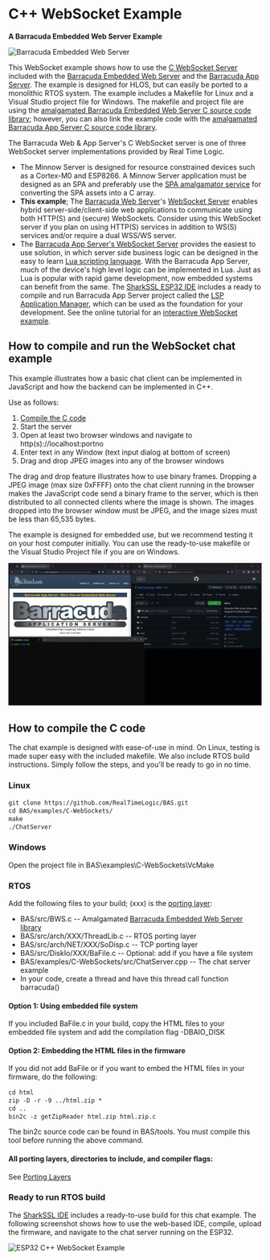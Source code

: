 # C++ WebSocket Example

**A Barracuda Embedded Web Server Example**

![Barracuda Embedded Web Server](https://realtimelogic.com/GZ/images/BarracudaWebServer.svg)

This WebSocket example shows how to use the
[C WebSocket Server](https://realtimelogic.com/ba/doc/en/C/reference/html/group__WebSockets.html)
included with the
[Barracuda Embedded Web Server](https://realtimelogic.com/products/barracuda-web-server/)
and the
[Barracuda App Server](https://realtimelogic.com/products/barracuda-application-server/). The
example is designed for HLOS, but can easily be ported to a monolithic
RTOS system. The example includes a Makefile for Linux and a Visual
Studio project file for Windows. The makefile and project file are using the [amalgamated Barracuda Embedded Web Server C source code library](https://raw.githubusercontent.com/RealTimeLogic/BAS/main/src/BWS.c); however, you can also link the example code with the [amalgamated Barracuda App Server C source code library](https://raw.githubusercontent.com/RealTimeLogic/BAS/main/src/BAS.c).

The Barracuda Web & App Server's C WebSocket server is one of three
WebSocket server implementations provided by Real Time Logic.

* The Minnow Server is designed for resource constrained devices such as a Cortex-M0 and ESP8266. A Minnow Server application must be designed as an SPA and preferably use the [SPA amalgamator service](https://realtimelogic.com/articles/Creating-SinglePage-Apps-with-the-Minnow-Server#deploy) for converting the SPA assets into a C array.
* **This example**; The [Barracuda Web Server](https://realtimelogic.com/products/barracuda-web-server/)'s [WebSocket Server](https://realtimelogic.com/ba/doc/en/C/reference/html/group__WebSockets.html) enables hybrid server-side/client-side web applications to communicate using both HTTP(S) and (secure) WebSockets. Consider using this WebSocket server if you plan on using HTTP(S) services in addition to WS(S) services and/or require a dual WSS/WS server.
* The [Barracuda App Server's WebSocket Server](https://realtimelogic.com/ba/doc/?url=SockLib.html#WebSockets) provides the easiest to use solution, in which server side business logic can be designed in the easy to learn [Lua scripting language](https://realtimelogic.com/products/lua-server-pages/). With the Barracuda App Server, much of the device's high level logic can be implemented in Lua. Just as Lua is popular with rapid game development, now embedded systems can benefit from the same. The [SharkSSL ESP32 IDE](https://realtimelogic.com/downloads/sharkssl/ESP32/) includes a ready to compile and run Barracuda App Server project called the [LSP Application Manager](https://realtimelogic.com/ba/doc/?url=examples/lspappmgr/readme.html), which can be used as the foundation for your development. See the online tutorial for an [interactive WebSocket example](https://tutorial.realtimelogic.com/).

## How to compile and run the WebSocket chat example

This example illustrates how a basic chat client can be implemented in
JavaScript and how the backend can be implemented in C++.

Use as follows:

1. [Compile the C code](#how-to-compile-the-c-code)
2. Start the server
3. Open at least two browser windows and navigate to http(s)://localhost:portno
4. Enter text in any Window (text input dialog at bottom of screen)
5. Drag and drop JPEG images into any of the browser windows

The drag and drop feature illustrates how to use binary
frames. Dropping a JPEG image (max size 0xFFFF) onto the chat client
running in the browser makes the JavaScript code send a binary frame
to the server, which is then distributed to all connected clients
where the image is shown. The images dropped into the browser window
must be JPEG, and the image sizes must be less than 65,535 bytes.

The example is designed for embedded use, but we recommend testing it
on your host computer initially. You can use the ready-to-use makefile
or the Visual Studio Project file if you are on Windows.

![Host Build](HostBuild.gif)

## How to compile the C code

The chat example is designed with ease-of-use in mind. On Linux, testing is made super easy with the included makefile. We also include RTOS build instructions. Simply follow the steps, and you'll be ready to go in no time.

### Linux

``` shell
git clone https://github.com/RealTimeLogic/BAS.git
cd BAS/examples/C-WebSockets/
make
./ChatServer
```

### Windows

Open the project file in BAS\examples\C-WebSockets\VcMake

### RTOS

Add the following files to your build; (xxx) is the [porting layer](../../readme.md#porting-layers):

- BAS/src/BWS.c                  -- Amalgamated [Barracuda Embedded Web Server library](https://realtimelogic.com/products/barracuda-web-server/)
- BAS/src/arch/XXX/ThreadLib.c   -- RTOS porting layer
- BAS/src/arch/NET/XXX/SoDisp.c  -- TCP porting layer
- BAS/src/DiskIo/XXX/BaFile.c    -- Optional: add if you have a file system
- BAS/examples/C-WebSockets/src/ChatServer.cpp -- The chat server example
- In your code, create a thread and have this thread call function barracuda()

#### Option 1: Using embedded file system

If you included BaFile.c in your build, copy the HTML files to your embedded file system and add the compilation flag -DBAIO_DISK

#### Option 2: Embedding the HTML files in the firmware

If you did not add BaFile or if you want to embed the HTML files in your firmware, do the following:

``` shell
cd html
zip -D -r -9 ../html.zip *
cd ..
bin2c -z getZipReader html.zip html.zip.c
```

The bin2c source code can be found in BAS/tools. You must compile this tool before running the above command.

#### All porting layers, directories to include, and compiler flags:

See [Porting Layers](../../readme.md#porting-layers)

### Ready to run RTOS build

The [SharkSSL IDE](https://realtimelogic.com/downloads/sharkssl/ESP32/) includes a ready-to-use build for this chat example. The following screenshot shows how to use the web-based IDE, compile, upload the firmware, and navigate to the chat server running on the ESP32.


![ESP32 C++ WebSocket Example](https://realtimelogic.com/images/BWSChatServerESP32.gif)


